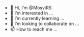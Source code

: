 - 👋 Hi, I’m @MosviRS
- 👀 I’m interested in ...
- 🌱 I’m currently learning ...
- 💞️ I’m looking to collaborate on ...
- 📫 How to reach me ...

<!---
MosviRS/MosviRS is a ✨ special ✨ repository because its `README.md` (this file) appears on your GitHub profile.
You can click the Preview link to take a look at your changes.
--->
